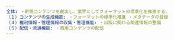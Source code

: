```yaml
---
全体: ・新規コンテンツを創出し、業界としてフォーマットの標準化を推進する。
（１）コンテンツの生成機能: ・フォーマットの標準化推進 ・メタデータの登録
（４）権利情報・管理情報の収集・管理機能: ・出版に関わる関連情報の整備
（５）配信・流通機能: ・商用コンテンツの配信
---
```

